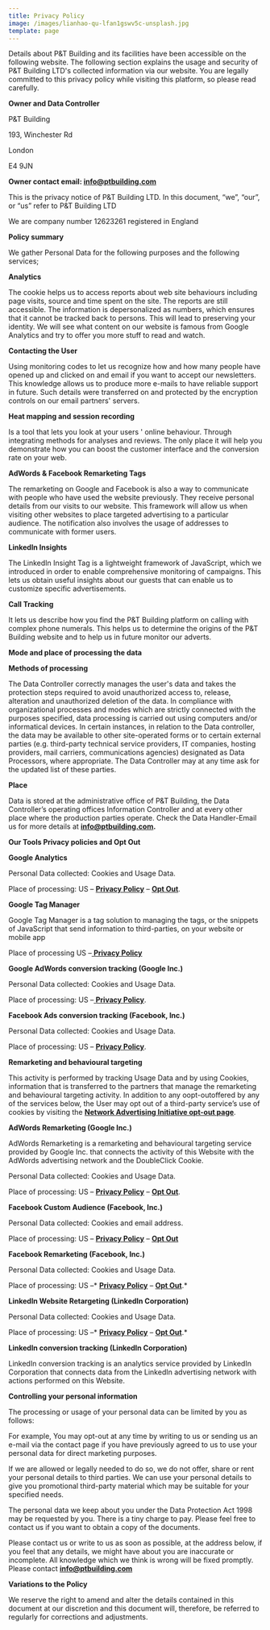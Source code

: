 ```yaml
---
title: Privacy Policy
image: /images/lianhao-qu-lfan1gswv5c-unsplash.jpg
template: page
---
```

<!--StartFragment-->

Details about P&T Building and its facilities have been accessible on the following website. The following section explains the usage and security of P&T Building LTD's collected information via our website. You are legally committed to this privacy policy while visiting this platform, so please read carefully.

**Owner and Data Controller**

P&T Building

193, Winchester Rd

London

E4 9JN

**Owner contact email: info@ptbuilding.com**

This is the privacy notice of P&T Building LTD. In this document, “we”, “our”, or “us” refer to P&T Building LTD

We are company number 12623261 registered in England

[](https://www.domexus.com/privacy-policy#h.27dkn9x6ncqg)

**Policy summary**

We gather Personal Data for the following purposes and the following services;

**Analytics**

The cookie helps us to access reports about web site behaviours including page visits, source and time spent on the site. The reports are still accessible. The information is depersonalized as numbers, which ensures that it cannot be tracked back to persons. This will lead to preserving your identity. We will see what content on our website is famous from Google Analytics and try to offer you more stuff to read and watch.

**Contacting the User**

Using monitoring codes to let us recognize how and how many people have opened up and clicked on and email if you want to accept our newsletters. This knowledge allows us to produce more e-mails to have reliable support in future. Such details were transferred on and protected by the encryption controls on our email partners' servers.

**Heat mapping and session recording**

Is a tool that lets you look at your users ' online behaviour. Through integrating methods for analyses and reviews. The only place it will help you demonstrate how you can boost the customer interface and the conversion rate on your web.

**AdWords & Facebook Remarketing Tags**

The remarketing on Google and Facebook is also a way to communicate with people who have used the website previously. They receive personal details from our visits to our website. This framework will allow us when visiting other websites to place targeted advertising to a particular audience. The notification also involves the usage of addresses to communicate with former users.

**LinkedIn Insights**

The LinkedIn Insight Tag is a lightweight framework of JavaScript, which we introduced in order to enable comprehensive monitoring of campaigns. This lets us obtain useful insights about our guests that can enable us to customize specific advertisements.

**Call Tracking**

It lets us describe how you find the P&T Building platform on calling with complex phone numerals. This helps us to determine the origins of the P&T Building website and to help us in future monitor our adverts.

[](https://www.domexus.com/privacy-policy#h.2rto3xo24zsa)

**Mode and place of processing the data**

**Methods of processing**

The Data Controller correctly manages the user's data and takes the protection steps required to avoid unauthorized access to, release, alteration and unauthorized deletion of the data. In compliance with organizational processes and modes which are strictly connected with the purposes specified, data processing is carried out using computers and/or informatical devices. In certain instances, in relation to the Data controller, the data may be available to other site-operated forms or to certain external parties (e.g. third-party technical service providers, IT companies, hosting providers, mail carriers, communications agencies) designated as Data Processors, where appropriate. The Data Controller may at any time ask for the updated list of these parties.

**Place**

Data is stored at the administrative office of P&T Building, the Data Controller’s operating offices Information Controller and at every other place where the production parties operate. Check the Data Handler-Email us for more details at **info@ptbuilding.com.**

[](https://www.domexus.com/privacy-policy#h.xkqrv35qb1t0)

**Our Tools Privacy policies and Opt Out**

**Google Analytics**

Personal Data collected: Cookies and Usage Data.

Place of processing: US – **[Privacy Policy](https://www.google.com/intl/en/policies/privacy/)** – **[Opt Out](https://tools.google.com/dlpage/gaoptout?hl=en)**.

**Google Tag Manager**

Google Tag Manager is a tag solution to managing the tags, or the snippets of JavaScript that send information to third-parties, on your website or mobile app

Place of processing US –[ **Privacy Policy**](https://www.google.com/analytics/tag-manager/use-policy/)

**Google AdWords conversion tracking (Google Inc.)**

Personal Data collected: Cookies and Usage Data.

Place of processing: US –[ **Privacy Policy**](https://www.google.com/intl/en/policies/privacy/).

**Facebook Ads conversion tracking (Facebook, Inc.)**

Personal Data collected: Cookies and Usage Data.

Place of processing: US – **[Privacy Policy](https://www.google.com/url?q=https%3A%2F%2Fwww.facebook.com%2Fabout%2Fprivacy%2F&sa=D&sntz=1&usg=AFQjCNEOB68uwgLOOkZE6h6P-Zfzfg7ZMA)**.

[](https://www.domexus.com/privacy-policy#h.imxtnco2nvvg)

**Remarketing and behavioural targeting**

This activity is performed by tracking Usage Data and by using Cookies, information that is transferred to the partners that manage the remarketing and behavioural targeting activity. In addition to any oopt-outoffered by any of the services below, the User may opt out of a third-party service’s use of cookies by visiting the **[Network Advertising Initiative opt-out page](http://www.google.com/url?q=http%3A%2F%2Foptout.networkadvertising.org%2F&sa=D&sntz=1&usg=AFQjCNHamQMdAMZzzYYIgFFaKeTugFknxQ)**.

**AdWords Remarketing (Google Inc.)**

AdWords Remarketing is a remarketing and behavioural targeting service provided by Google Inc. that connects the activity of this Website with the AdWords advertising network and the DoubleClick Cookie.

Personal Data collected: Cookies and Usage Data.

Place of processing: US – **[Privacy Policy](http://www.google.com/intl/en/policies/privacy/)** – **[Opt Out](https://www.google.com/settings/ads/onweb/optout)**.

**Facebook Custom Audience (Facebook, Inc.)**

Personal Data collected: Cookies and email address.

Place of processing: US – **[Privacy Policy](https://www.google.com/url?q=https%3A%2F%2Fwww.facebook.com%2Fabout%2Fprivacy%2F&sa=D&sntz=1&usg=AFQjCNEOB68uwgLOOkZE6h6P-Zfzfg7ZMA)** – **[Opt Out](https://www.google.com/url?q=https%3A%2F%2Fwww.aboutads.info%2Fchoices%2F&sa=D&sntz=1&usg=AFQjCNHN49bzD4eC7yK74FH72l6skqtqeQ)**

**Facebook Remarketing (Facebook, Inc.)**

Personal Data collected: Cookies and Usage Data.

Place of processing: US –* **[Privacy Policy](https://www.google.com/url?q=https%3A%2F%2Fwww.facebook.com%2Fabout%2Fprivacy%2F&sa=D&sntz=1&usg=AFQjCNEOB68uwgLOOkZE6h6P-Zfzfg7ZMA)** – **[Opt Out](https://www.google.com/url?q=https%3A%2F%2Fwww.aboutads.info%2Fchoices%2F&sa=D&sntz=1&usg=AFQjCNHN49bzD4eC7yK74FH72l6skqtqeQ)**.*

**LinkedIn Website Retargeting (LinkedIn Corporation)**

Personal Data collected: Cookies and Usage Data.

Place of processing: US –* **[Privacy Policy](https://www.google.com/url?q=https%3A%2F%2Fwww.linkedin.com%2Flegal%2Fprivacy-policy&sa=D&sntz=1&usg=AFQjCNE5ypA-YTkZjEYtMQY5ceE1OfOGXw)** – **[Opt Out](https://www.google.com/url?q=https%3A%2F%2Fwww.linkedin.com%2Flegal%2Fcookie_policy&sa=D&sntz=1&usg=AFQjCNEVyLdOfWhB4JyJj7ziIE6XnS4yPg)**.*

**LinkedIn conversion tracking (LinkedIn Corporation)**

LinkedIn conversion tracking is an analytics service provided by LinkedIn Corporation that connects data from the LinkedIn advertising network with actions performed on this Website.

[](https://www.domexus.com/privacy-policy#h.jyw041wugcg4)

**Controlling your personal information**

The processing or usage of your personal data can be limited by you as follows:

For example, You may opt-out at any time by writing to us or sending us an e-mail via the contact page if you have previously agreed to us to use your personal data for direct marketing purposes.

If we are allowed or legally needed to do so, we do not offer, share or rent your personal details to third parties. We can use your personal details to give you promotional third-party material which may be suitable for your specified needs.

The personal data we keep about you under the Data Protection Act 1998 may be requested by you. There is a tiny charge to pay. Please feel free to contact us if you want to obtain a copy of the documents.

Please contact us or write to us as soon as possible, at the address below, if you feel that any details, we might have about you are inaccurate or incomplete. All knowledge which we think is wrong will be fixed promptly. Please contact **info@ptbuilding.com**

**Variations to the Policy**

We reserve the right to amend and alter the details contained in this document at our discretion and this document will, therefore, be referred to regularly for corrections and adjustments.

<!--EndFragment-->